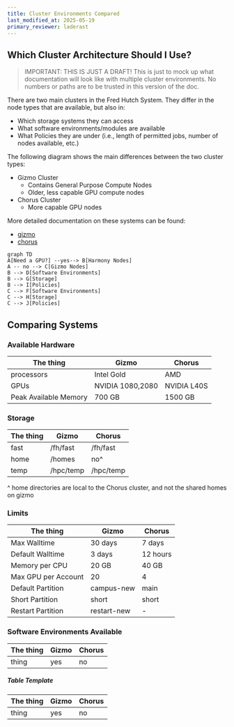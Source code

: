 ```yaml
---
title: Cluster Environments Compared
last_modified_at: 2025-05-19
primary_reviewer: laderast
---
```


## Which Cluster Architecture Should I Use?

> IMPORTANT: THIS IS JUST A DRAFT! This is just to mock up what documentation will look like with multiple cluster environments.  No numbers or paths are to be trusted in this version of the doc.

There are two main clusters in the Fred Hutch System. They differ in the node types that are available, but also in:

- Which storage systems they can access
- What software environments/modules are available
- What Policies they are under (i.e., length of permitted jobs, number of nodes available, etc.)

The following diagram shows the main differences between the two cluster types:

- Gizmo Cluster
	- Contains General Purpose Compute Nodes
	- Older, less capable GPU compute nodes
- Chorus Cluster
	- More capable GPU nodes

More detailed documentation on these systems can be found:

 - [gizmo](/scicomputing/gizmo/gizmo_index/)
 - [chorus](/scicomputing/chorus/chorus_index/)

```mermaid
graph TD
A[Need a GPU?] --yes--> B[Harmony Nodes]
A -- no --> C[Gizmo Nodes]
B --> D[Software Environments]
B --> G[Storage]
B --> I[Policies]
C --> F[Software Environments]
C --> H[Storage]
C --> J[Policies]
```

## Comparing Systems

### Available Hardware

| The thing | Gizmo | Chorus |
| ---       | ----  | ----   |
| processors     | Intel Gold   | AMD     |
| GPUs     | NVIDIA 1080,2080   | NVIDIA L40S     |
| Peak Available Memory   | 700 GB  | 1500 GB |

### Storage

| The thing | Gizmo | Chorus |
| ---       | ----  | ----   |
| fast     | /fh/fast   | /fh/fast     |
| home     | /homes   | no^     |
| temp     | /hpc/temp   | /hpc/temp     |

^ home directories are local to the Chorus cluster, and not the shared homes on gizmo

### Limits

| The thing | Gizmo | Chorus |
| ---       | ----  | ----   |
| Max Walltime     | 30 days   | 7 days     |
| Default Walltime     | 3 days   | 12 hours     |
| Memory per CPU | 20 GB  | 40 GB |
| Max GPU per Account | 20  | 4 |
| Default Partition | campus-new  | main |
| Short Partition | short | short |
| Restart Partition | restart-new | - |

### Software Environments Available

| The thing | Gizmo | Chorus |
| ---       | ----  | ----   |
| thing     | yes   | no     |


##### Table Template

| The thing | Gizmo | Chorus |
| ---       | ----  | ----   |
| thing     | yes   | no     |



